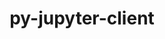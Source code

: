 ---
title: "py-jupyter-client"
layout: cache
categories: [package, develop]
meta: {"versions": ["6.1.12", "8.2.0"], "compilers": ["gcc@=11.1.0", "gcc@=11.4.0", "gcc@=9.4.0", "oneapi@=2023.2.0", "oneapi@=2024.0.0"], "oss": ["ubuntu20.04", "ubuntu22.04"], "platforms": ["linux"], "targets": ["aarch64", "neoverse_v1", "neoverse_v2", "ppc64le", "x86_64_v3"], "stacks": ["data-vis-sdk", "e4s", "e4s-aarch64", "e4s-neoverse-v2", "e4s-neoverse_v1", "e4s-oneapi", "e4s-power", "root"], "num_specs": 47, "num_specs_by_stack": {"e4s-neoverse_v1": 6, "root": 47, "e4s-power": 8, "data-vis-sdk": 5, "e4s": 8, "e4s-oneapi": 10, "e4s-aarch64": 4, "e4s-neoverse-v2": 6}}
spec_details: [{"hash": "kap6nidvp5nhf2rzpobzws7yeq5vncd4", "compiler": "gcc@=11.4.0", "versions": ["8.2.0"], "os": "ubuntu20.04", "platform": "linux", "target": "neoverse_v1", "variants": ["build_system=python_pip"], "stacks": ["e4s-neoverse_v1", "root"], "size": "-", "tarball": "https://binaries.spack.io/develop/build_cache/linux-ubuntu20.04-neoverse_v1/gcc-11.4.0/py-jupyter-client-8.2.0/linux-ubuntu20.04-neoverse_v1-gcc-11.4.0-py-jupyter-client-8.2.0-kap6nidvp5nhf2rzpobzws7yeq5vncd4.spack"}, {"hash": "n6nevhvpr6fqqo5xkxk2o67ffvft2eyx", "compiler": "gcc@=11.4.0", "versions": ["8.2.0"], "os": "ubuntu20.04", "platform": "linux", "target": "neoverse_v1", "variants": ["build_system=python_pip"], "stacks": ["e4s-neoverse_v1", "root"], "size": "-", "tarball": "https://binaries.spack.io/develop/build_cache/linux-ubuntu20.04-neoverse_v1/gcc-11.4.0/py-jupyter-client-8.2.0/linux-ubuntu20.04-neoverse_v1-gcc-11.4.0-py-jupyter-client-8.2.0-n6nevhvpr6fqqo5xkxk2o67ffvft2eyx.spack"}, {"hash": "s67oxz3ud7vvzmwo5nso5wfwsuefnd3l", "compiler": "gcc@=11.4.0", "versions": ["8.2.0"], "os": "ubuntu20.04", "platform": "linux", "target": "neoverse_v1", "variants": ["build_system=python_pip"], "stacks": ["e4s-neoverse_v1", "root"], "size": "-", "tarball": "https://binaries.spack.io/develop/build_cache/linux-ubuntu20.04-neoverse_v1/gcc-11.4.0/py-jupyter-client-8.2.0/linux-ubuntu20.04-neoverse_v1-gcc-11.4.0-py-jupyter-client-8.2.0-s67oxz3ud7vvzmwo5nso5wfwsuefnd3l.spack"}, {"hash": "6vwpfkqzdxe2ldp5reul3gjhrjtov3m3", "compiler": "gcc@=11.4.0", "versions": ["8.2.0"], "os": "ubuntu20.04", "platform": "linux", "target": "neoverse_v1", "variants": ["build_system=python_pip"], "stacks": ["e4s-neoverse_v1", "root"], "size": "-", "tarball": "https://binaries.spack.io/develop/build_cache/linux-ubuntu20.04-neoverse_v1/gcc-11.4.0/py-jupyter-client-8.2.0/linux-ubuntu20.04-neoverse_v1-gcc-11.4.0-py-jupyter-client-8.2.0-6vwpfkqzdxe2ldp5reul3gjhrjtov3m3.spack"}, {"hash": "urryenfghxczqc3lvhzezmy4piys3jph", "compiler": "gcc@=11.4.0", "versions": ["8.2.0"], "os": "ubuntu20.04", "platform": "linux", "target": "neoverse_v1", "variants": ["build_system=python_pip"], "stacks": ["e4s-neoverse_v1", "root"], "size": "-", "tarball": "https://binaries.spack.io/develop/build_cache/linux-ubuntu20.04-neoverse_v1/gcc-11.4.0/py-jupyter-client-8.2.0/linux-ubuntu20.04-neoverse_v1-gcc-11.4.0-py-jupyter-client-8.2.0-urryenfghxczqc3lvhzezmy4piys3jph.spack"}, {"hash": "6qja6kzh4au2mwn56ltkdxptdrnf5iym", "compiler": "gcc@=11.4.0", "versions": ["8.2.0"], "os": "ubuntu20.04", "platform": "linux", "target": "neoverse_v1", "variants": ["build_system=python_pip"], "stacks": ["e4s-neoverse_v1", "root"], "size": "-", "tarball": "https://binaries.spack.io/develop/build_cache/linux-ubuntu20.04-neoverse_v1/gcc-11.4.0/py-jupyter-client-8.2.0/linux-ubuntu20.04-neoverse_v1-gcc-11.4.0-py-jupyter-client-8.2.0-6qja6kzh4au2mwn56ltkdxptdrnf5iym.spack"}, {"hash": "oadtbyvoc4sjqdj2hkcnjxv5ooc75xo2", "compiler": "gcc@=9.4.0", "versions": ["8.2.0"], "os": "ubuntu20.04", "platform": "linux", "target": "ppc64le", "variants": ["build_system=python_pip"], "stacks": ["e4s-power", "root"], "size": "-", "tarball": "https://binaries.spack.io/develop/build_cache/linux-ubuntu20.04-ppc64le/gcc-9.4.0/py-jupyter-client-8.2.0/linux-ubuntu20.04-ppc64le-gcc-9.4.0-py-jupyter-client-8.2.0-oadtbyvoc4sjqdj2hkcnjxv5ooc75xo2.spack"}, {"hash": "mf5l2cuirulpa77vsh75akahgtg5wal7", "compiler": "gcc@=9.4.0", "versions": ["8.2.0"], "os": "ubuntu20.04", "platform": "linux", "target": "ppc64le", "variants": ["build_system=python_pip"], "stacks": ["e4s-power", "root"], "size": "-", "tarball": "https://binaries.spack.io/develop/build_cache/linux-ubuntu20.04-ppc64le/gcc-9.4.0/py-jupyter-client-8.2.0/linux-ubuntu20.04-ppc64le-gcc-9.4.0-py-jupyter-client-8.2.0-mf5l2cuirulpa77vsh75akahgtg5wal7.spack"}, {"hash": "fv2on7xaqac77my5wmlcspgv25dtqcgt", "compiler": "gcc@=9.4.0", "versions": ["8.2.0"], "os": "ubuntu20.04", "platform": "linux", "target": "ppc64le", "variants": ["build_system=python_pip"], "stacks": ["e4s-power", "root"], "size": "-", "tarball": "https://binaries.spack.io/develop/build_cache/linux-ubuntu20.04-ppc64le/gcc-9.4.0/py-jupyter-client-8.2.0/linux-ubuntu20.04-ppc64le-gcc-9.4.0-py-jupyter-client-8.2.0-fv2on7xaqac77my5wmlcspgv25dtqcgt.spack"}, {"hash": "3fsmczbdfskuzdhjbxtk3sshcehh572l", "compiler": "gcc@=9.4.0", "versions": ["8.2.0"], "os": "ubuntu20.04", "platform": "linux", "target": "ppc64le", "variants": ["build_system=python_pip"], "stacks": ["e4s-power", "root"], "size": "-", "tarball": "https://binaries.spack.io/develop/build_cache/linux-ubuntu20.04-ppc64le/gcc-9.4.0/py-jupyter-client-8.2.0/linux-ubuntu20.04-ppc64le-gcc-9.4.0-py-jupyter-client-8.2.0-3fsmczbdfskuzdhjbxtk3sshcehh572l.spack"}, {"hash": "pd5o7gupcip5c2kdbv5fmd5hya24bm7d", "compiler": "gcc@=9.4.0", "versions": ["8.2.0"], "os": "ubuntu20.04", "platform": "linux", "target": "ppc64le", "variants": ["build_system=python_pip"], "stacks": ["e4s-power", "root"], "size": "-", "tarball": "https://binaries.spack.io/develop/build_cache/linux-ubuntu20.04-ppc64le/gcc-9.4.0/py-jupyter-client-8.2.0/linux-ubuntu20.04-ppc64le-gcc-9.4.0-py-jupyter-client-8.2.0-pd5o7gupcip5c2kdbv5fmd5hya24bm7d.spack"}, {"hash": "6stlxmbawvdpg4ni6uphnw7i62riyc5k", "compiler": "gcc@=9.4.0", "versions": ["8.2.0"], "os": "ubuntu20.04", "platform": "linux", "target": "ppc64le", "variants": ["build_system=python_pip"], "stacks": ["e4s-power", "root"], "size": "-", "tarball": "https://binaries.spack.io/develop/build_cache/linux-ubuntu20.04-ppc64le/gcc-9.4.0/py-jupyter-client-8.2.0/linux-ubuntu20.04-ppc64le-gcc-9.4.0-py-jupyter-client-8.2.0-6stlxmbawvdpg4ni6uphnw7i62riyc5k.spack"}, {"hash": "j625u43nepwiy3aoeki2r3sukfmec7rx", "compiler": "gcc@=9.4.0", "versions": ["8.2.0"], "os": "ubuntu20.04", "platform": "linux", "target": "ppc64le", "variants": ["build_system=python_pip"], "stacks": ["e4s-power", "root"], "size": "-", "tarball": "https://binaries.spack.io/develop/build_cache/linux-ubuntu20.04-ppc64le/gcc-9.4.0/py-jupyter-client-8.2.0/linux-ubuntu20.04-ppc64le-gcc-9.4.0-py-jupyter-client-8.2.0-j625u43nepwiy3aoeki2r3sukfmec7rx.spack"}, {"hash": "uu6j2duzrrbsjrighxbpqfcctpuu3rcl", "compiler": "gcc@=9.4.0", "versions": ["8.2.0"], "os": "ubuntu20.04", "platform": "linux", "target": "ppc64le", "variants": ["build_system=python_pip"], "stacks": ["e4s-power", "root"], "size": "-", "tarball": "https://binaries.spack.io/develop/build_cache/linux-ubuntu20.04-ppc64le/gcc-9.4.0/py-jupyter-client-8.2.0/linux-ubuntu20.04-ppc64le-gcc-9.4.0-py-jupyter-client-8.2.0-uu6j2duzrrbsjrighxbpqfcctpuu3rcl.spack"}, {"hash": "fd7lhazsyl4k5n5cz5cebb5ign43a5vc", "compiler": "gcc@=11.1.0", "versions": ["8.2.0"], "os": "ubuntu20.04", "platform": "linux", "target": "x86_64_v3", "variants": ["build_system=python_pip"], "stacks": ["data-vis-sdk", "root"], "size": "-", "tarball": "https://binaries.spack.io/develop/build_cache/linux-ubuntu20.04-x86_64_v3/gcc-11.1.0/py-jupyter-client-8.2.0/linux-ubuntu20.04-x86_64_v3-gcc-11.1.0-py-jupyter-client-8.2.0-fd7lhazsyl4k5n5cz5cebb5ign43a5vc.spack"}, {"hash": "jsk52yrltdsezwrrvw27i4l7qzy445ef", "compiler": "gcc@=11.1.0", "versions": ["8.2.0"], "os": "ubuntu20.04", "platform": "linux", "target": "x86_64_v3", "variants": ["build_system=python_pip"], "stacks": ["data-vis-sdk", "root"], "size": "-", "tarball": "https://binaries.spack.io/develop/build_cache/linux-ubuntu20.04-x86_64_v3/gcc-11.1.0/py-jupyter-client-8.2.0/linux-ubuntu20.04-x86_64_v3-gcc-11.1.0-py-jupyter-client-8.2.0-jsk52yrltdsezwrrvw27i4l7qzy445ef.spack"}, {"hash": "zjjbv2ctw3f3wj4mhp5pmg4czv4jwq5f", "compiler": "gcc@=11.1.0", "versions": ["8.2.0"], "os": "ubuntu20.04", "platform": "linux", "target": "x86_64_v3", "variants": ["build_system=python_pip"], "stacks": ["data-vis-sdk", "root"], "size": "-", "tarball": "https://binaries.spack.io/develop/build_cache/linux-ubuntu20.04-x86_64_v3/gcc-11.1.0/py-jupyter-client-8.2.0/linux-ubuntu20.04-x86_64_v3-gcc-11.1.0-py-jupyter-client-8.2.0-zjjbv2ctw3f3wj4mhp5pmg4czv4jwq5f.spack"}, {"hash": "weaczocxun5lgirvpdzvuv7np2jdssaj", "compiler": "gcc@=11.1.0", "versions": ["8.2.0"], "os": "ubuntu20.04", "platform": "linux", "target": "x86_64_v3", "variants": ["build_system=python_pip"], "stacks": ["data-vis-sdk", "root"], "size": "-", "tarball": "https://binaries.spack.io/develop/build_cache/linux-ubuntu20.04-x86_64_v3/gcc-11.1.0/py-jupyter-client-8.2.0/linux-ubuntu20.04-x86_64_v3-gcc-11.1.0-py-jupyter-client-8.2.0-weaczocxun5lgirvpdzvuv7np2jdssaj.spack"}, {"hash": "vxfuipymcydsxbu46bdt4z2hpoqb5qvy", "compiler": "gcc@=11.1.0", "versions": ["8.2.0"], "os": "ubuntu20.04", "platform": "linux", "target": "x86_64_v3", "variants": ["build_system=python_pip"], "stacks": ["data-vis-sdk", "root"], "size": "-", "tarball": "https://binaries.spack.io/develop/build_cache/linux-ubuntu20.04-x86_64_v3/gcc-11.1.0/py-jupyter-client-8.2.0/linux-ubuntu20.04-x86_64_v3-gcc-11.1.0-py-jupyter-client-8.2.0-vxfuipymcydsxbu46bdt4z2hpoqb5qvy.spack"}, {"hash": "sqbf3jeujzxidz6lsskv6dn4ibd4m3qd", "compiler": "gcc@=11.4.0", "versions": ["8.2.0"], "os": "ubuntu20.04", "platform": "linux", "target": "x86_64_v3", "variants": ["build_system=python_pip"], "stacks": ["e4s", "root"], "size": "-", "tarball": "https://binaries.spack.io/develop/build_cache/linux-ubuntu20.04-x86_64_v3/gcc-11.4.0/py-jupyter-client-8.2.0/linux-ubuntu20.04-x86_64_v3-gcc-11.4.0-py-jupyter-client-8.2.0-sqbf3jeujzxidz6lsskv6dn4ibd4m3qd.spack"}, {"hash": "zzoiq6kinczmf7r7illuo3vxwuk5tern", "compiler": "gcc@=11.4.0", "versions": ["8.2.0"], "os": "ubuntu20.04", "platform": "linux", "target": "x86_64_v3", "variants": ["build_system=python_pip"], "stacks": ["e4s", "root"], "size": "-", "tarball": "https://binaries.spack.io/develop/build_cache/linux-ubuntu20.04-x86_64_v3/gcc-11.4.0/py-jupyter-client-8.2.0/linux-ubuntu20.04-x86_64_v3-gcc-11.4.0-py-jupyter-client-8.2.0-zzoiq6kinczmf7r7illuo3vxwuk5tern.spack"}, {"hash": "moed4juoms3tggyyhxvjk6qzyhnbx6u4", "compiler": "gcc@=11.4.0", "versions": ["8.2.0"], "os": "ubuntu20.04", "platform": "linux", "target": "x86_64_v3", "variants": ["build_system=python_pip"], "stacks": ["e4s", "root"], "size": "-", "tarball": "https://binaries.spack.io/develop/build_cache/linux-ubuntu20.04-x86_64_v3/gcc-11.4.0/py-jupyter-client-8.2.0/linux-ubuntu20.04-x86_64_v3-gcc-11.4.0-py-jupyter-client-8.2.0-moed4juoms3tggyyhxvjk6qzyhnbx6u4.spack"}, {"hash": "ezg3hojyeklijvbbky342m72i6qk7fz4", "compiler": "gcc@=11.4.0", "versions": ["8.2.0"], "os": "ubuntu20.04", "platform": "linux", "target": "x86_64_v3", "variants": ["build_system=python_pip"], "stacks": ["e4s", "root"], "size": "-", "tarball": "https://binaries.spack.io/develop/build_cache/linux-ubuntu20.04-x86_64_v3/gcc-11.4.0/py-jupyter-client-8.2.0/linux-ubuntu20.04-x86_64_v3-gcc-11.4.0-py-jupyter-client-8.2.0-ezg3hojyeklijvbbky342m72i6qk7fz4.spack"}, {"hash": "qmsybgmlcnw36murhtfj6wdasrk2xxjy", "compiler": "gcc@=11.4.0", "versions": ["8.2.0"], "os": "ubuntu20.04", "platform": "linux", "target": "x86_64_v3", "variants": ["build_system=python_pip"], "stacks": ["e4s", "root"], "size": "-", "tarball": "https://binaries.spack.io/develop/build_cache/linux-ubuntu20.04-x86_64_v3/gcc-11.4.0/py-jupyter-client-8.2.0/linux-ubuntu20.04-x86_64_v3-gcc-11.4.0-py-jupyter-client-8.2.0-qmsybgmlcnw36murhtfj6wdasrk2xxjy.spack"}, {"hash": "5ezbx7trc3iueds7kgwl554n3pzzqnto", "compiler": "gcc@=11.4.0", "versions": ["8.2.0"], "os": "ubuntu20.04", "platform": "linux", "target": "x86_64_v3", "variants": ["build_system=python_pip"], "stacks": ["e4s", "root"], "size": "-", "tarball": "https://binaries.spack.io/develop/build_cache/linux-ubuntu20.04-x86_64_v3/gcc-11.4.0/py-jupyter-client-8.2.0/linux-ubuntu20.04-x86_64_v3-gcc-11.4.0-py-jupyter-client-8.2.0-5ezbx7trc3iueds7kgwl554n3pzzqnto.spack"}, {"hash": "fap527o4q325mmr3huqtxtjeour2ntya", "compiler": "gcc@=11.4.0", "versions": ["8.2.0"], "os": "ubuntu20.04", "platform": "linux", "target": "x86_64_v3", "variants": ["build_system=python_pip"], "stacks": ["e4s", "root"], "size": "-", "tarball": "https://binaries.spack.io/develop/build_cache/linux-ubuntu20.04-x86_64_v3/gcc-11.4.0/py-jupyter-client-8.2.0/linux-ubuntu20.04-x86_64_v3-gcc-11.4.0-py-jupyter-client-8.2.0-fap527o4q325mmr3huqtxtjeour2ntya.spack"}, {"hash": "ki5oauht276z5swrwcymwceww27lnwm3", "compiler": "gcc@=11.4.0", "versions": ["8.2.0"], "os": "ubuntu20.04", "platform": "linux", "target": "x86_64_v3", "variants": ["build_system=python_pip"], "stacks": ["e4s", "root"], "size": "-", "tarball": "https://binaries.spack.io/develop/build_cache/linux-ubuntu20.04-x86_64_v3/gcc-11.4.0/py-jupyter-client-8.2.0/linux-ubuntu20.04-x86_64_v3-gcc-11.4.0-py-jupyter-client-8.2.0-ki5oauht276z5swrwcymwceww27lnwm3.spack"}, {"hash": "wpqhyky6mfspxj4ipjufxbg327ewsd2f", "compiler": "oneapi@=2023.2.0", "versions": ["8.2.0"], "os": "ubuntu20.04", "platform": "linux", "target": "x86_64_v3", "variants": ["build_system=python_pip"], "stacks": ["e4s-oneapi", "root"], "size": "-", "tarball": "https://binaries.spack.io/develop/build_cache/linux-ubuntu20.04-x86_64_v3/oneapi-2023.2.0/py-jupyter-client-8.2.0/linux-ubuntu20.04-x86_64_v3-oneapi-2023.2.0-py-jupyter-client-8.2.0-wpqhyky6mfspxj4ipjufxbg327ewsd2f.spack"}, {"hash": "4dbb4xhjp2uiw3hn44vit2mzxrzo6ydm", "compiler": "oneapi@=2023.2.0", "versions": ["8.2.0"], "os": "ubuntu20.04", "platform": "linux", "target": "x86_64_v3", "variants": ["build_system=python_pip"], "stacks": ["e4s-oneapi", "root"], "size": "-", "tarball": "https://binaries.spack.io/develop/build_cache/linux-ubuntu20.04-x86_64_v3/oneapi-2023.2.0/py-jupyter-client-8.2.0/linux-ubuntu20.04-x86_64_v3-oneapi-2023.2.0-py-jupyter-client-8.2.0-4dbb4xhjp2uiw3hn44vit2mzxrzo6ydm.spack"}, {"hash": "wlqzgoeoxihrbvgwstnyc32du6gmqmbn", "compiler": "oneapi@=2023.2.0", "versions": ["8.2.0"], "os": "ubuntu20.04", "platform": "linux", "target": "x86_64_v3", "variants": ["build_system=python_pip"], "stacks": ["e4s-oneapi", "root"], "size": "-", "tarball": "https://binaries.spack.io/develop/build_cache/linux-ubuntu20.04-x86_64_v3/oneapi-2023.2.0/py-jupyter-client-8.2.0/linux-ubuntu20.04-x86_64_v3-oneapi-2023.2.0-py-jupyter-client-8.2.0-wlqzgoeoxihrbvgwstnyc32du6gmqmbn.spack"}, {"hash": "tlqxlnens3icaaihbkgs4qf64b3d2hnd", "compiler": "gcc@=11.4.0", "versions": ["8.2.0"], "os": "ubuntu22.04", "platform": "linux", "target": "aarch64", "variants": ["build_system=python_pip"], "stacks": ["e4s-aarch64", "root"], "size": "-", "tarball": "https://binaries.spack.io/develop/build_cache/linux-ubuntu22.04-aarch64/gcc-11.4.0/py-jupyter-client-8.2.0/linux-ubuntu22.04-aarch64-gcc-11.4.0-py-jupyter-client-8.2.0-tlqxlnens3icaaihbkgs4qf64b3d2hnd.spack"}, {"hash": "pxrnrlekrbhoneiihrygcvrtmshka6w3", "compiler": "gcc@=11.4.0", "versions": ["8.2.0"], "os": "ubuntu22.04", "platform": "linux", "target": "aarch64", "variants": ["build_system=python_pip"], "stacks": ["e4s-aarch64", "root"], "size": "-", "tarball": "https://binaries.spack.io/develop/build_cache/linux-ubuntu22.04-aarch64/gcc-11.4.0/py-jupyter-client-8.2.0/linux-ubuntu22.04-aarch64-gcc-11.4.0-py-jupyter-client-8.2.0-pxrnrlekrbhoneiihrygcvrtmshka6w3.spack"}, {"hash": "ccux3jw7mwiipax4zfroxmfqnbxazqcv", "compiler": "gcc@=11.4.0", "versions": ["8.2.0"], "os": "ubuntu22.04", "platform": "linux", "target": "aarch64", "variants": ["build_system=python_pip"], "stacks": ["e4s-aarch64", "root"], "size": "-", "tarball": "https://binaries.spack.io/develop/build_cache/linux-ubuntu22.04-aarch64/gcc-11.4.0/py-jupyter-client-8.2.0/linux-ubuntu22.04-aarch64-gcc-11.4.0-py-jupyter-client-8.2.0-ccux3jw7mwiipax4zfroxmfqnbxazqcv.spack"}, {"hash": "sl5ugoz3sbchlstt4whb6sv6ufvr4ov7", "compiler": "gcc@=11.4.0", "versions": ["8.2.0"], "os": "ubuntu22.04", "platform": "linux", "target": "aarch64", "variants": ["build_system=python_pip"], "stacks": ["e4s-aarch64", "root"], "size": "-", "tarball": "https://binaries.spack.io/develop/build_cache/linux-ubuntu22.04-aarch64/gcc-11.4.0/py-jupyter-client-8.2.0/linux-ubuntu22.04-aarch64-gcc-11.4.0-py-jupyter-client-8.2.0-sl5ugoz3sbchlstt4whb6sv6ufvr4ov7.spack"}, {"hash": "52e6uumztejalykezd4fd375muhxhxst", "compiler": "gcc@=11.4.0", "versions": ["8.2.0"], "os": "ubuntu22.04", "platform": "linux", "target": "neoverse_v2", "variants": ["build_system=python_pip"], "stacks": ["root", "e4s-neoverse-v2"], "size": "-", "tarball": "https://binaries.spack.io/develop/build_cache/linux-ubuntu22.04-neoverse_v2/gcc-11.4.0/py-jupyter-client-8.2.0/linux-ubuntu22.04-neoverse_v2-gcc-11.4.0-py-jupyter-client-8.2.0-52e6uumztejalykezd4fd375muhxhxst.spack"}, {"hash": "hkbyjqomn6skzkyl3cvzybd7phnbkhuf", "compiler": "gcc@=11.4.0", "versions": ["8.2.0"], "os": "ubuntu22.04", "platform": "linux", "target": "neoverse_v2", "variants": ["build_system=python_pip"], "stacks": ["root", "e4s-neoverse-v2"], "size": "-", "tarball": "https://binaries.spack.io/develop/build_cache/linux-ubuntu22.04-neoverse_v2/gcc-11.4.0/py-jupyter-client-8.2.0/linux-ubuntu22.04-neoverse_v2-gcc-11.4.0-py-jupyter-client-8.2.0-hkbyjqomn6skzkyl3cvzybd7phnbkhuf.spack"}, {"hash": "pxbbnjkv54vyrwjqpe3qy4mn3vorgm4m", "compiler": "gcc@=11.4.0", "versions": ["8.2.0"], "os": "ubuntu22.04", "platform": "linux", "target": "neoverse_v2", "variants": ["build_system=python_pip"], "stacks": ["root", "e4s-neoverse-v2"], "size": "-", "tarball": "https://binaries.spack.io/develop/build_cache/linux-ubuntu22.04-neoverse_v2/gcc-11.4.0/py-jupyter-client-8.2.0/linux-ubuntu22.04-neoverse_v2-gcc-11.4.0-py-jupyter-client-8.2.0-pxbbnjkv54vyrwjqpe3qy4mn3vorgm4m.spack"}, {"hash": "qgqxkzc34pdmdsulqxjbmuinmw5i4opc", "compiler": "gcc@=11.4.0", "versions": ["8.2.0"], "os": "ubuntu22.04", "platform": "linux", "target": "neoverse_v2", "variants": ["build_system=python_pip"], "stacks": ["root", "e4s-neoverse-v2"], "size": "-", "tarball": "https://binaries.spack.io/develop/build_cache/linux-ubuntu22.04-neoverse_v2/gcc-11.4.0/py-jupyter-client-8.2.0/linux-ubuntu22.04-neoverse_v2-gcc-11.4.0-py-jupyter-client-8.2.0-qgqxkzc34pdmdsulqxjbmuinmw5i4opc.spack"}, {"hash": "msxxupd3aoprdoefwlep7yc2nempnlcv", "compiler": "gcc@=11.4.0", "versions": ["8.2.0"], "os": "ubuntu22.04", "platform": "linux", "target": "neoverse_v2", "variants": ["build_system=python_pip"], "stacks": ["root", "e4s-neoverse-v2"], "size": "-", "tarball": "https://binaries.spack.io/develop/build_cache/linux-ubuntu22.04-neoverse_v2/gcc-11.4.0/py-jupyter-client-8.2.0/linux-ubuntu22.04-neoverse_v2-gcc-11.4.0-py-jupyter-client-8.2.0-msxxupd3aoprdoefwlep7yc2nempnlcv.spack"}, {"hash": "chkrhfdt3kidudqr6ceehjzwvkbtnjm4", "compiler": "gcc@=11.4.0", "versions": ["8.2.0"], "os": "ubuntu22.04", "platform": "linux", "target": "neoverse_v2", "variants": ["build_system=python_pip"], "stacks": ["root", "e4s-neoverse-v2"], "size": "-", "tarball": "https://binaries.spack.io/develop/build_cache/linux-ubuntu22.04-neoverse_v2/gcc-11.4.0/py-jupyter-client-8.2.0/linux-ubuntu22.04-neoverse_v2-gcc-11.4.0-py-jupyter-client-8.2.0-chkrhfdt3kidudqr6ceehjzwvkbtnjm4.spack"}, {"hash": "nwumuxebrvpsz6bespnxocauef4hva7a", "compiler": "oneapi@=2024.0.0", "versions": ["8.2.0"], "os": "ubuntu22.04", "platform": "linux", "target": "x86_64_v3", "variants": ["build_system=python_pip"], "stacks": ["e4s-oneapi", "root"], "size": "-", "tarball": "https://binaries.spack.io/develop/build_cache/linux-ubuntu22.04-x86_64_v3/oneapi-2024.0.0/py-jupyter-client-8.2.0/linux-ubuntu22.04-x86_64_v3-oneapi-2024.0.0-py-jupyter-client-8.2.0-nwumuxebrvpsz6bespnxocauef4hva7a.spack"}, {"hash": "ar5atpxeagsl5wuxkcjwcnasxn75agtv", "compiler": "oneapi@=2024.0.0", "versions": ["8.2.0"], "os": "ubuntu22.04", "platform": "linux", "target": "x86_64_v3", "variants": ["build_system=python_pip"], "stacks": ["e4s-oneapi", "root"], "size": "-", "tarball": "https://binaries.spack.io/develop/build_cache/linux-ubuntu22.04-x86_64_v3/oneapi-2024.0.0/py-jupyter-client-8.2.0/linux-ubuntu22.04-x86_64_v3-oneapi-2024.0.0-py-jupyter-client-8.2.0-ar5atpxeagsl5wuxkcjwcnasxn75agtv.spack"}, {"hash": "zue4mjfxrylhjaxl3vbvwee3ludzo3u4", "compiler": "oneapi@=2024.0.0", "versions": ["8.2.0"], "os": "ubuntu22.04", "platform": "linux", "target": "x86_64_v3", "variants": ["build_system=python_pip"], "stacks": ["e4s-oneapi", "root"], "size": "-", "tarball": "https://binaries.spack.io/develop/build_cache/linux-ubuntu22.04-x86_64_v3/oneapi-2024.0.0/py-jupyter-client-8.2.0/linux-ubuntu22.04-x86_64_v3-oneapi-2024.0.0-py-jupyter-client-8.2.0-zue4mjfxrylhjaxl3vbvwee3ludzo3u4.spack"}, {"hash": "mjxwfodgq4tc5gpxk4smfov65h3n63j2", "compiler": "oneapi@=2024.0.0", "versions": ["8.2.0"], "os": "ubuntu22.04", "platform": "linux", "target": "x86_64_v3", "variants": ["build_system=python_pip"], "stacks": ["e4s-oneapi", "root"], "size": "-", "tarball": "https://binaries.spack.io/develop/build_cache/linux-ubuntu22.04-x86_64_v3/oneapi-2024.0.0/py-jupyter-client-8.2.0/linux-ubuntu22.04-x86_64_v3-oneapi-2024.0.0-py-jupyter-client-8.2.0-mjxwfodgq4tc5gpxk4smfov65h3n63j2.spack"}, {"hash": "47rhoz2wo42b4u6dfhoi6xmumazx5vgq", "compiler": "oneapi@=2024.0.0", "versions": ["8.2.0"], "os": "ubuntu22.04", "platform": "linux", "target": "x86_64_v3", "variants": ["build_system=python_pip"], "stacks": ["e4s-oneapi", "root"], "size": "-", "tarball": "https://binaries.spack.io/develop/build_cache/linux-ubuntu22.04-x86_64_v3/oneapi-2024.0.0/py-jupyter-client-8.2.0/linux-ubuntu22.04-x86_64_v3-oneapi-2024.0.0-py-jupyter-client-8.2.0-47rhoz2wo42b4u6dfhoi6xmumazx5vgq.spack"}, {"hash": "x3kz23znarfxqqa6npujc7lie7wy2an5", "compiler": "oneapi@=2024.0.0", "versions": ["8.2.0"], "os": "ubuntu22.04", "platform": "linux", "target": "x86_64_v3", "variants": ["build_system=python_pip"], "stacks": ["e4s-oneapi", "root"], "size": "-", "tarball": "https://binaries.spack.io/develop/build_cache/linux-ubuntu22.04-x86_64_v3/oneapi-2024.0.0/py-jupyter-client-8.2.0/linux-ubuntu22.04-x86_64_v3-oneapi-2024.0.0-py-jupyter-client-8.2.0-x3kz23znarfxqqa6npujc7lie7wy2an5.spack"}, {"hash": "vqlq22gemz7bd5bohb7ogcntx36ly6ue", "compiler": "oneapi@=2024.0.0", "versions": ["6.1.12"], "os": "ubuntu22.04", "platform": "linux", "target": "x86_64_v3", "variants": ["build_system=python_pip"], "stacks": ["e4s-oneapi", "root"], "size": "-", "tarball": "https://binaries.spack.io/develop/build_cache/linux-ubuntu22.04-x86_64_v3/oneapi-2024.0.0/py-jupyter-client-6.1.12/linux-ubuntu22.04-x86_64_v3-oneapi-2024.0.0-py-jupyter-client-6.1.12-vqlq22gemz7bd5bohb7ogcntx36ly6ue.spack"}]
---